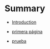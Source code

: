 # Summary

* [Introduction](README.md)

* [primera página](introduccion-a-google-drive-wikieducator.md)
* [prueba](prueba.md)